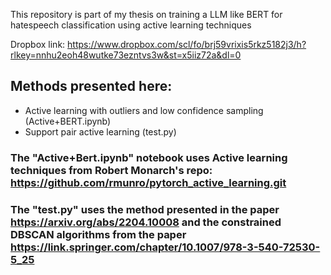 This repository is part of my thesis on training a LLM like BERT for hatespeech classification using active learning techniques

Dropbox link: https://www.dropbox.com/scl/fo/brj59vrixis5rkz5182j3/h?rlkey=nnhu2eoh48wutke73ezntvs3w&st=x5iiz72a&dl=0

## Methods presented here:
- Active learning with outliers and low confidence sampling (Active+BERT.ipynb)
- Support pair active learning (test.py)

### The "Active+Bert.ipynb" notebook uses Active learning techniques from Robert Monarch's repo: https://github.com/rmunro/pytorch_active_learning.git 

### The "test.py" uses the method presented in the paper https://arxiv.org/abs/2204.10008 and the constrained DBSCAN algorithms from the paper  https://link.springer.com/chapter/10.1007/978-3-540-72530-5_25
